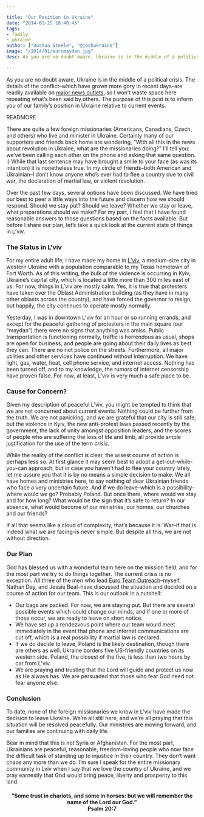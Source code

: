 ```yaml
---

title: "Our Position in Ukraine"
date: "2014-01-25 18:40:45"
tags:
- family
- ukraine
author: ["Joshua Steele", "@joshukraine"]
image: "/2014/01/euromaydan.jpg"
desc: As you are no doubt aware, Ukraine is in the middle of a political crisis.

---
```


As you are no doubt aware, Ukraine is in the middle of a political crisis. The details of the conflict–which have grown more gory in recent days–are readily available on <a title="KyivPost" href="http://www.kyivpost.com/" target="_blank">major news outlets</a>, so I won’t waste space here repeating what’s been said by others. The purpose of this post is to inform you of our family’s position in Ukraine relative to current events.

READMORE

There are quite a few foreign missionaries (Americans, Canadians, Czech, and others) who live and minister in Ukraine. Certainly many of our supporters and friends back home are wondering, “With all this in the news about revolution in Ukraine, what are the missionaries doing?” I’ll tell you: we’ve been calling each other on the phone and asking that same question. :) While that last sentence may have brought a smile to your face (as was its intention) it is nonetheless true. In my circle of friends–both American and Ukrainian–I don’t know anyone who’s ever had to flee a country due to civil war, the declaration of martial law, or violent revolution.

Over the past few days, several options have been discussed. We have tried our best to peer a little ways into the future and discern how we should respond. Should we stay put? Should we leave? Whether we stay or leave, what preparations should we make? For my part, I feel that I have found reasonable answers to those questions based on the facts available. But before I share our plan, let’s take a quick look at the current state of things in L’viv.

### The Status in L’viv

For my entire adult life, I have made my home in <a title="About L'viv" href="http://en.wikipedia.org/wiki/Lviv" target="_blank">L’viv</a>, a medium-size city in western Ukraine with a population comparable to my Texas hometown of Fort Worth. As of this writing, the bulk of the violence is occurring in Kyiv, Ukraine’s capital city, which is located a little more than 300 miles east of us. For now, things in L’viv are mostly calm. Yes, it is true that protesters have taken over the Oblast Administration building (as they have in many other oblasts across the country), and have forced the governor to resign, but happily, the city continues to operate mostly normally.

Yesterday, I was in downtown L’viv for an hour or so running errands, and except for the peaceful gathering of protesters in the main square (our “maydan”) there were no signs that anything was amiss. Public transportation is functioning normally, traffic is horrendous as usual, shops are open for business, and people are going about their daily lives as best they can. There are no riot police on the streets. Furthermore, all major utilities and other services have continued without interruption. We have light, gas, water, heat, cell phone service, and internet access. Nothing has been turned off, and to my knowledge, the rumors of internet censorship have proven false. For now, at least, L’viv is very much a safe place to be.

### Cause for Concern?

Given my description of peaceful L’viv, you might be tempted to think that we are not concerned about current events. Nothing could be further from the truth. We are not panicking, and we are grateful that our city is still safe, but the violence in Kyiv, the new anti-protest laws passed recently by the government, the lack of unity amongst opposition leaders, and the scores of people who are suffering the loss of life and limb, all provide ample justification for the use of the term *crisis*.

While the reality of the conflict is clear, the wisest course of action is perhaps less so. At first glance it may seem best to adopt a get-out-while-you-can approach, but in case you haven’t had to flee your country lately, let me assure you that it is by no means a simple decision to make. We all have homes and ministries here, to say nothing of dear Ukrainian friends who face a very uncertain future. And if we do leave–which is a possibility–where would we go? Probably Poland. But once there, where would we stay and for how long? What would be the sign that it’s safe to return? In our absence, what would become of our ministries, our homes, our churches and our friends?

If all that seems like a cloud of complexity, that’s because it is. War–if that is indeed what we are facing–is never simple. But despite all this, we are not without direction.

### Our Plan

God has blessed us with a wonderful team here on the mission field, and for the most part we try to do things together. The current crisis is no exception. All three of the men who lead <a title="Euro Team Outreach" href="http://www.euroteamoutreach.org" target="_blank">Euro Team Outreach</a>–myself, Nathan Day, and Jessie Beal–have discussed the situation and decided on a course of action for our team. This is our outlook in a nutshell:

* Our bags are packed. For now, we are staying put. But there are several possible events which could change our minds, and if one or more of those occur, we are ready to leave on short notice.
* We have set up a rendezvous point where our team would meet immediately in the event that phone and internet communications are cut off, which is a real possibility if martial law is declared.
* If we do decide to leave, Poland is the likely destination, though there are others as well. Ukraine borders five US-friendly countries on its western side. Poland, the closest of the five, is less than two hours by car from L’viv.
* We are praying and trusting that the Lord will guide and protect us now as He always has. We are persuaded that those who fear God need not fear anyone else.

### Conclusion

To date, none of the foreign missionaries we know in L’viv have made the decision to leave Ukraine. We’re all still here, and we’re all praying that this situation will be resolved peacefully. Our ministries are moving forward, and our families are continuing with daily life.

Bear in mind that this is not Syria or Afghanistan. For the most part, Ukrainians are peaceful, reasonable, freedom-loving people who now face the difficult task of standing up to injustice in their country. They don’t want chaos any more than we do. I’m sure I speak for the entire missionary community in Lviv when I say that we love the country of Ukraine, and we pray earnestly that God would bring peace, liberty and prosperity to this land.

<h4 style="text-align: center;">“Some trust in chariots, and some in horses: but we will remember the name of the Lord our God.”<br>Psalm 20:7</h4>
